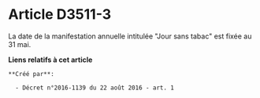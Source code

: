 # Article D3511-3

La date de la manifestation annuelle intitulée "Jour sans tabac" est fixée au 31 mai.

**Liens relatifs à cet article**

	**Créé par**:

	  - Décret n°2016-1139 du 22 août 2016 - art. 1
